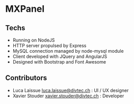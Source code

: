# MXPanel
## Techs
* Running on NodeJS
* HTTP server propulsed by Express
* MySQL connection managed by node-mysql module
* Client developed with JQuery and AngularJS
* Designed with Bootstrap and Font Awesome

## Contributors
* Luca Laissue <luca.laissue@divtec.ch> : UI / UX designer
* Xavier Stouder <xavier.stouder@divtec.ch> :  Developer